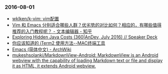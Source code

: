 ### 2016-08-01<br>
+ [wklken/k-vim: vim配置](https://github.com/wklken/k-vim)<br>
+ [Vim 和 Emacs 分别适合哪些人群？优劣势的对比如何？相应的，有哪些值得推荐的入门教程呢？ - 文本编辑器 - 知乎](https://www.zhihu.com/question/19836903)<br>
+ [Exploring Hidden Java Costs (360|AnDev, July 2016) // Speaker Deck](https://speakerdeck.com/jakewharton/exploring-hidden-java-costs-360-andev-july-2016)<br>
+ [你应该知道的 iTerm2 使用方法--MAC终端工具](http://wulfric.me/2015/08/iterm2/)<br>
+ [Emacs (简体中文) - ArchWiki](https://wiki.archlinux.org/index.php/Emacs_(%E7%AE%80%E4%BD%93%E4%B8%AD%E6%96%87))<br>
+ [mukeshsolanki/MarkdownView-Android: MarkdownView is an Android webview with the capability of loading Markdown text or file and display it as HTML, it extends Android webview.](https://github.com/mukeshsolanki/MarkdownView-Android)<br>

